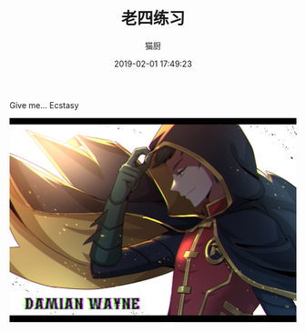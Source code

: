 ﻿---
layout: post
title: 老四练习
date: 2019-02-01 17:49:23
updated: 2019-02-01 17:49:23
comments: true
categories: [Photo]
tags: [damian wayne]
author: "猫厨"
description: ""
toc: true
---

<p>Give me... Ecstasy<br /></p>

![](https://raw.githubusercontent.com/alicewish/meowchain247/master/img_cVZNdzJtQk9JV2ZTVmNQeU1MVTVIVjUyYzdDWlExcUxlSGJKaVlOeWcrL3Z4QXBsMU5rWXpBPT0.jpg)